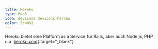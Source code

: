 ```yaml
---
title: Heroku
type: PaaS
icon: devicons devicons-heroku
color: 5c4892
---
```


Heroku bietet eine Platform as a Service für Rails, aber auch Node.js, PHP u.a. [heroku.com](http://heroku.com){:target="_blank"}
